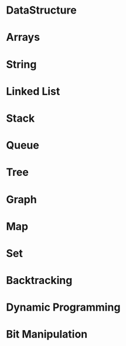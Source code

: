 # DataStructure
# Arrays
# String
# Linked List
# Stack
# Queue
# Tree
# Graph
# Map
# Set
# Backtracking
# Dynamic Programming
# Bit Manipulation
